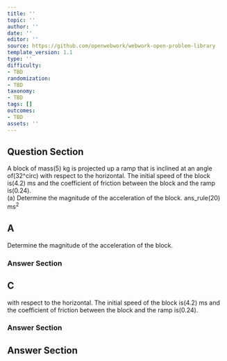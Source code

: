 ```yaml
---
title: ''
topic: ''
author: ''
date: ''
editor: ''
source: https://github.com/openwebwork/webwork-open-problem-library
template_version: 1.1
type: ''
difficulty:
- TBD
randomization:
- TBD
taxonomy:
- TBD
tags: []
outcomes:
- TBD
assets: ''
---
```


## Question Section 

 
A block of mass(5) kg is projected up a ramp that is inclined at an angle of(32^circ) with respect to the horizontal. The initial speed of the block is(4.2) ms and the coefficient of friction between the block and the ramp is(0.24).  
(a) Determine the magnitude of the acceleration of the block. 
 ans_rule(20) ms<sup>2<sup>

## A
Determine the magnitude of the acceleration of the block. 
### Answer Section
## C
with respect to the horizontal. The initial speed of the block is(4.2) ms and the coefficient of friction between the block and the ramp is(0.24).  
### Answer Section


## Answer Section

